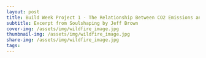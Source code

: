```yaml
---
layout: post
title: Build Week Project 1 - The Relationship Between CO2 Emissions and Wildfires in California
subtitle: Excerpt from Soulshaping by Jeff Brown
cover-img: /assets/img/wildfire_image.jpg
thumbnail-img: /assets/img/wildfire_image.jpg
share-img: /assets/img/wildfire_image.jpg
tags: 
---
```

